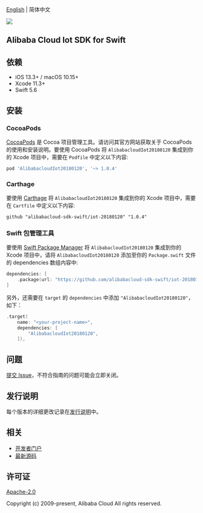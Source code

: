 [English](README.md) | 简体中文

![](https://aliyunsdk-pages.alicdn.com/icons/AlibabaCloud.svg)

## Alibaba Cloud Iot SDK for Swift

## 依赖

- iOS 13.3+ / macOS 10.15+
- Xcode 11.3+
- Swift 5.6

## 安装

### CocoaPods

[CocoaPods](https://cocoapods.org) 是 Cocoa 项目管理工具。请访问其官方网站获取关于 CocoaPods 的使用和安装说明。要使用 CocoaPods 将 `AlibabacloudIot20180120` 集成到你的 Xcode 项目中，需要在 `Podfile` 中定义以下内容:

```ruby
pod 'AlibabacloudIot20180120', '~> 1.0.4'
```

### Carthage

要使用 [Carthage](https://github.com/Carthage/Carthage) 将 `AlibabacloudIot20180120` 集成到你的 Xcode 项目中，需要在 `Cartfile` 中定义以下内容:

```ogdl
github "alibabacloud-sdk-swift/iot-20180120" "1.0.4"
```

### Swift 包管理工具

要使用 [Swift Package Manager](https://swift.org/package-manager/) 将 `AlibabacloudIot20180120` 集成到你的 Xcode 项目中，请将 `AlibabacloudIot20180120` 添加至你的 `Package.swift` 文件的 dependencies 数组内容中:

```swift
dependencies: [
    .package(url: "https://github.com/alibabacloud-sdk-swift/iot-20180120.git", from: "1.0.4")
]
```

另外，还需要在 `target` 的 `dependencies` 中添加 `"AlibabacloudIot20180120"`，如下：

```swift
.target(
    name: "<your-project-name>",
    dependencies: [
        "AlibabacloudIot20180120",
    ]),
```

## 问题

[提交 Issue](https://github.com/alibabacloud-sdk-swift/iot-20180120/issues/new)，不符合指南的问题可能会立即关闭。

## 发行说明

每个版本的详细更改记录在[发行说明](./ChangeLog.txt)中。

## 相关

* [开发者门户](https://next.api.aliyun.com/home)
* [最新源码](https://github.com/alibabacloud-sdk-swift/iot-20180120)

## 许可证

[Apache-2.0](http://www.apache.org/licenses/LICENSE-2.0)

Copyright (c) 2009-present, Alibaba Cloud All rights reserved.
